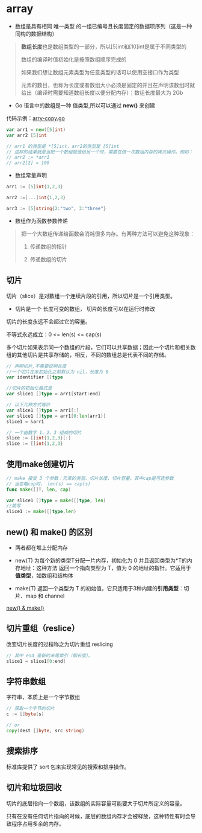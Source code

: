 # array

- 数组是具有相同 唯一类型 的一组已编号且长度固定的数据项序列（这是一种同构的数据结构）

> **数组长度**也是数组类型的一部分，所以[5]int和[10]int是属于不同类型的
>
> 数组的编译时值初始化是按照数组顺序完成的
>
> 如果我们想让数组元素类型为任意类型的话可以使用空接口作为类型
>
> 元素的数目，也称为长度或者数组大小必须是固定的并且在声明该数组时就给出（编译时需要知道数组长度以便分配内存）；数组长度最大为 2Gb

- Go 语言中的数组是一种 值类型,所以可以通过 **new()** 来创建

代码示例：[arry-copy.go](./array-copy/array-copy.go)

```go
var arr1 = new([5]int)
var arr2 [5]int

// arr1 的类型是 *[5]int，arr2的类型是 [5]int
// 这样的结果就是当把一个数组赋值给另一个时，需要在做一次数组内存的拷贝操作。例如：
// arr2 := *arr1
// arr2[2] = 100
```

- 数组常量声明

```go
arr1 := [5]int{1,2,3}

arr2 :=[...]int{1,2,3}

arr3 := [5]string{2:"two", 3:"three"}
```

- 数组作为函数参数传递

> 把一个大数组传递给函数会消耗很多内存。有两种方法可以避免这种现象：
>
> 1. 传递数组的指针
>
> 1. 传递数组的切片

## 切片

切片（slice）是对数组一个连续片段的引用，所以切片是一个引用类型。

- 切片是一个 长度可变的数组， 切片的长度可以在运行时修改

 切片的长度永远不会超过它的容量。

 不等式永远成立：0 <= len(s) <= cap(s)

多个切片如果表示同一个数组的片段，它们可以共享数据；因此一个切片和相关数组的其他切片是共享存储的，相反，不同的数组总是代表不同的存储。

``` go
// 声明切片,不需要说明长度
//一个切片在未初始化之前默认为 nil，长度为 0
var identifier []type

//切片的初始化格式是
var slice1 []type = arr1[start:end]

// 以下几种方式等价
var slice1 []type = arr1[:]
var slice1 []type = arr1[0:len(arr1)]
slice1 = &arr1
```

```go
// 一个由数字 1、2、3 组成的切片
slice := []int{1,2,3}[:]
slice := []int{1,2,3}
```

## 使用make创建切片

```go
// make 接受 3 个参数：元素的类型、切片长度、切片容量。其中cap是可选参数
// 当忽略cap时， len(s) == cap(s)
func make([]T, len, cap)
```

```go
var slice1 []type = make([]type, len)
//简写
slice1 := make([]type,len)
```

## new() 和 make() 的区别

- 两者都在堆上分配内存

- new(T) 为每个新的类型T分配一片内存，初始化为 0 并且返回类型为*T的内存地址：这种方法 返回一个指向类型为 T，值为 0 的地址的指针。它适用于**值类型**，如数组和结构体

- make(T) 返回一个类型为 T 的初始值，它只适用于3种内建的**引用类型**：切片、map 和 channel

[new() & make()](./images/new&make.png)


## 切片重组（reslice）

改变切片长度的过程称之为切片重组 reslicing

```go
// 其中 end 是新的末尾索引（即长度）。
slice1 = slice1[0:end]
```

## 字符串数组

字符串，本质上是一个字节数组

```go
// 获取一个字节的切片
c := []byte(s)

// or
copy(dest []byte, src string)
```

## 搜索排序

标准库提供了 sort 包来实现常见的搜索和排序操作。

## 切片和垃圾回收

切片的底层指向一个数组，该数组的实际容量可能要大于切片所定义的容量。

只有在没有任何切片指向的时候，底层的数组内存才会被释放，这种特性有时会导致程序占用多余的内存。
